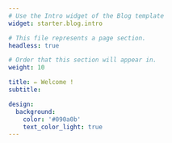 ```yaml
---
# Use the Intro widget of the Blog template
widget: starter.blog.intro

# This file represents a page section.
headless: true

# Order that this section will appear in.
weight: 10

title: ✏️ Welcome !
subtitle:

design:
  background:
    color: '#090a0b'
    text_color_light: true
---
```

